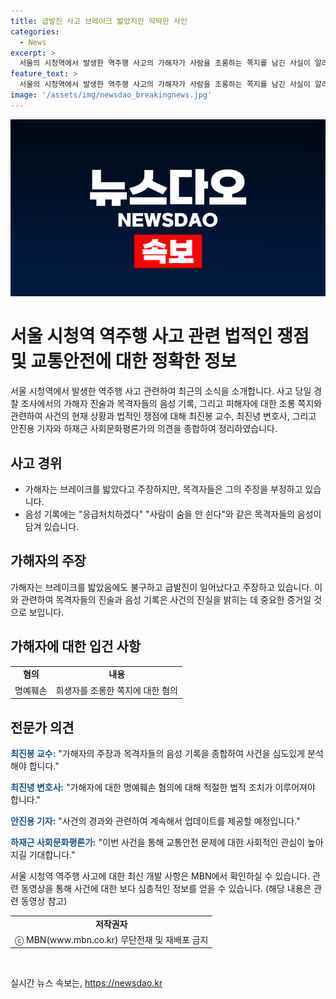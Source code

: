```yaml
---
title: 급발진 사고 브레이크 밟았지만 딱딱한 사인
categories:
  - News
excerpt: >
  서울의 시청역에서 발생한 역주행 사고의 가해자가 사람을 조롱하는 쪽지를 남긴 사실이 알려졌습니다. 사고 당시 운전자가 브레이크를 밟았다고 주장하나, 음성 기록은 이를 부정합니다. 또한, 사고 전후에 응급처치하겠다와 사람이 숨을 안 쉰다는 발언을 기록했습니다. 희생자를 조롱한 쪽지로 인해 사자명예훼손 혐의로 입건된 가해자에 대한 조사가 진행 중에 있습니다. (150자)
feature_text: >
  서울의 시청역에서 발생한 역주행 사고의 가해자가 사람을 조롱하는 쪽지를 남긴 사실이 알려졌습니다. 사고 당시 운전자가 브레이크를 밟았다고 주장하나, 음성 기록은 이를 부정합니다. 또한, 사고 전후에 응급처치하겠다와 사람이 숨을 안 쉰다는 발언을 기록했습니다. 희생자를 조롱한 쪽지로 인해 사자명예훼손 혐의로 입건된 가해자에 대한 조사가 진행 중에 있습니다. (150자)
image: '/assets/img/newsdao_breakingnews.jpg'
---
```


<p><img src="/assets/img/newsdao_breakingnews.jpg" alt="flaretime 속보" /></p>

<h1>서울 시청역 역주행 사고 관련 법적인 쟁점 및 교통안전에 대한 정확한 정보</h1>

<p data-ke-size="size16">서울 시청역에서 발생한 역주행 사고 관련하여 최근의 소식을 소개합니다. 사고 당일 경찰 조사에서의 가해자 진술과 목격자들의 음성 기록, 그리고 피해자에 대한 조롱 쪽지와 관련하여 사건의 현재 상황과 법적인 쟁점에 대해 최진봉 교수, 최진녕 변호사, 그리고 안진용 기자와 하재근 사회문화평론가의 의견을 종합하여 정리하였습니다.</p>

<h2 data-ke-size="size26">사고 경위</h2>

<ul>
    <li>가해자는 브레이크를 밟았다고 주장하지만, 목격자들은 그의 주장을 부정하고 있습니다.</li>
    <li>음성 기록에는 "응급처치하겠다" "사람이 숨을 안 쉰다"와 같은 목격자들의 음성이 담겨 있습니다.</li>
</ul>

<h2 data-ke-size="size26">가해자의 주장</h2>

<p data-ke-size="size16">가해자는 브레이크를 밟았음에도 불구하고 급발진이 일어났다고 주장하고 있습니다. 이와 관련하여 목격자들의 진술과 음성 기록은 사건의 진실을 밝히는 데 중요한 증거일 것으로 보입니다.</p>

<h2 data-ke-size="size26">가해자에 대한 입건 사항</h2>

<table>
    <tr>
        <td style="text-align: center; height: 17px;"><b>혐의</b></td>
        <td style="text-align: center; height: 17px;"><b>내용</b></td>
    </tr>
    <tr>
        <td style="text-align: center; height: 17px;">명예훼손</td>
        <td style="text-align: center; height: 17px;">희생자를 조롱한 쪽지에 대한 혐의</td>
    </tr>
</table>

<h2 data-ke-size="size26">전문가 의견</h2>

<p data-ke-size="size16"><b><span style="color: #1a5490;">최진봉 교수:</span></b> "가해자의 주장과 목격자들의 음성 기록을 종합하여 사건을 심도있게 분석해야 합니다."</p>

<p data-ke-size="size16"><b><span style="color: #1a5490;">최진녕 변호사:</span></b> "가해자에 대한 명예훼손 혐의에 대해 적절한 법적 조치가 이루어져야 합니다."</p>

<p data-ke-size="size16"><b><span style="color: #1a5490;">안진용 기자:</span></b> "사건의 경과와 관련하여 계속해서 업데이트를 제공할 예정입니다."</p>

<p data-ke-size="size16"><b><span style="color: #1a5490;">하재근 사회문화평론가:</span></b> "이번 사건을 통해 교통안전 문제에 대한 사회적인 관심이 높아지길 기대합니다."</p>

<p data-ke-size="size16">서울 시청역 역주행 사고에 대한 최신 개발 사항은 MBN에서 확인하실 수 있습니다. 관련 동영상을 통해 사건에 대한 보다 심층적인 정보를 얻을 수 있습니다. (해당 내용은 관련 동영상 참고)</p>

<table>
    <tr>
        <td style="text-align: center; height: 17px;"><b>저작권자</b></td>
    </tr>
    <tr>
        <td style="text-align: center; height: 17px;">ⓒ MBN(www.mbn.co.kr) 무단전재 및 재배포 금지</td>
    </tr>
</table>

<p data-ke-size="size16">&nbsp;</p>
실시간 뉴스 속보는, <a href="https://newsdao.kr" rel="dofollow">https://newsdao.kr</a>


